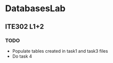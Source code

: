 # DatabasesLab
## ITE302 L1+2

### TODO
- Populate tables created in task1 and task3 files
- Do task 4
